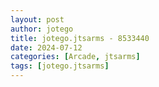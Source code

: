 ```yaml
---
layout: post
author: jotego
title: jotego.jtsarms - 8533440
date: 2024-07-12
categories: [Arcade, jtsarms]
tags: [jotego.jtsarms]
---
```


